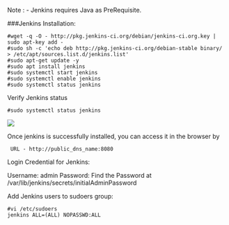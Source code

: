 Note : - Jenkins requires Java as PreRequisite.

###Jenkins Installation:

```
#wget -q -O - http://pkg.jenkins-ci.org/debian/jenkins-ci.org.key | sudo apt-key add -
#sudo sh -c 'echo deb http://pkg.jenkins-ci.org/debian-stable binary/ > /etc/apt/sources.list.d/jenkins.list'
#sudo apt-get update -y
#sudo apt install jenkins
#sudo systemctl start jenkins
#sudo systemctl enable jenkins
#sudo systemctl status jenkins
```

Verify Jenkins status 

```
#sudo systemctl status jenkins
```

<image src="images/ChkJenkinsStatus.jpg"/>

Once jenkins is successfully installed, you can access it in the browser by 
```
 URL - http://public_dns_name:8080
```
Login Credential for Jenkins:

Username: admin
Password: Find the Password at /var/lib/jenkins/secrets/initialAdminPassword 

Add Jenkins users to sudoers  group:

```
#vi /etc/sudoers
jenkins ALL=(ALL) NOPASSWD:ALL
```
